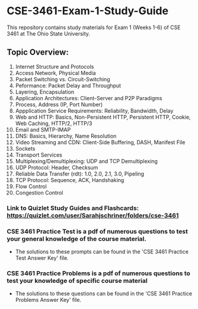 # CSE-3461-Exam-1-Study-Guide
This repository contains study materials for Exam 1 (Weeks 1-6) of CSE 3461 at The Ohio State University.
## Topic Overview:
1. Internet Structure and Protocols
2. Access Network, Physical Media
3. Packet Switching vs. Circuit-Switching
4. Peformance: Packet Delay and Throughput
5. Layering, Encapsulation
6. Application Architectures: Client-Server and P2P Paradigms
7. Process, Address (IP, Port Number)
8. Appplication Service Requirements: Reliability, Bandwidth, Delay
9. Web and HTTP: Basics, Non-Persistent HTTP, Persistent HTTP, Cookie, Web Caching, HTTP/2, HTTP/3
10. Email and SMTP-IMAP
11. DNS: Basics, Hierarchy, Name Resolution
12. Video Streaming and CDN: Client-Side Buffering, DASH, Manifest File
13. Sockets
14. Transport Services
15. Multiplexing/Demultiplexing: UDP and TCP Demultiplexing
16. UDP Protocol: Header, Checksum
17. Reliable Data Transfer (rdt): 1.0, 2.0, 2.1, 3.0, Pipeling
18. TCP Protocol: Sequence, ACK, Handshaking
19. Flow Control
20. Congestion Control
    
### Link to Quizlet Study Guides and Flashcards: https://quizlet.com/user/Sarahjschriner/folders/cse-3461

### CSE 3461 Practice Test is a pdf of numerous questions to test your general knowledge of the course material.
- The solutions to these prompts can be found in the 'CSE 3461 Practice Test Answer Key' file.

### CSE 3461 Practice Problems is a pdf of numerous questions to test your knowledge of specific course material
- The solutions to these questions can be found in the 'CSE 3461 Practice Problems Answer Key' file.
  
